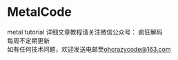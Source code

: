 # MetalCode
metal tutorial
详细文章教程请关注微信公众号： 疯狂解码
<br/>每周不定期更新
<br/>如有任何技术问题，欢迎发送电邮至<ohcrazycode@163.com>
